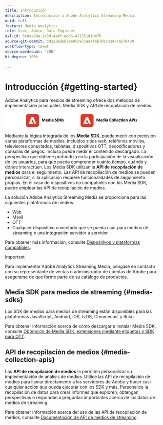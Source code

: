 ```yaml
---
title: Introducción
description: Introducción a Adobe Analytics Streaming Media.
uuid: null
feature: Media Analytics
role: User, Admin, Data Engineer
exl-id: 660aa29a-2a3d-4a4f-acd6-471551d1047b
source-git-commit: b022bed6b7be0cc97caaaf6b7bbc42474a57b400
workflow-type: tm+mt
source-wordcount: '298'
ht-degree: 100%

---
```


# Introducción {#getting-started}

Adobe Analytics para medios de streaming ofrece dos métodos de implementación principales: Media SDK y API de recopilación de medios.

![métodos](assets/getting-started2.png)

Mediante la lógica integrada de los **Media SDK**, puede medir con precisión varias plataformas de medios, incluidos sitios web, teléfonos móviles, televisores conectados, tabletas, dispositivos OTT, decodificadores y consolas de juegos. Incluso puede medir el contenido descargado. La perspectiva que obtiene profundiza en la participación de la visualización de los usuarios, para que pueda comprender cuánto tiempo, cuándo y dónde interactúan. Los Media SDK utilizan la **API de recopilación de medios** para el seguimiento. Las API de recopilación de medios se pueden personalizar, si la aplicación requiere funcionalidades de seguimiento propias. En el caso de dispositivos no compatibles con los Media SDK, puede emplear las API de recopilación de medios.

La solución Adobe Analytics Streaming Media se proporciona para las siguientes plataformas de medios:

* Web
* Móvil
* OTT
* Cualquier dispositivo conectado que se pueda usar para medios de streaming o una integración servidor a servidor

Para obtener más información, consulte [Dispositivos y plataformas compatibles](/help/getting-started/supported-devices.md).

>[!IMPORTANT]
>
>Para implementar Adobe Analytics Streaming Media, póngase en contacto con su representante de ventas o administrador de cuentas de Adobe para asegurarse de que forme parte de su catálogo de productos.

## Media SDK para medios de streaming {#media-sdks}

Los SDK de medios para medios de streaming están disponibles para las plataformas JavaScript, Android, iOS, tvOS, Chromecast y Roku.

Para obtener información acerca de cómo descargar e instalar Media SDK, consulte [Obtención de Media SDK, extensiones mediante etiquetas y SDK para OTT](/help/getting-started/download-sdks.md).


## API de recopilación de medios {#media-collection-apis}

Las **API de recopilación de medios** le permiten personalizar su implementación de análisis de medios. Utilice las API de recopilación de medios para llamar directamente a los servidores de Adobe y hacer casi cualquier acción que pueda ejecutar con los SDK y más. Personalice la recopilación de datos para crear informes que exploren, obtengan perspectivas o respondan a preguntas importantes acerca de los datos de medios de streaming.

Para obtener información acerca del uso de las API de recopilación de medios, consulte [Documentación de API de medios de streaming](/help/implementation/media-collection-api/mc-api-overview.md).
